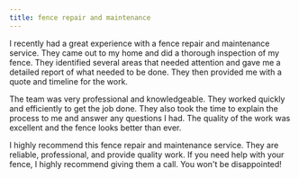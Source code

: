 ```yaml
---
title: fence repair and maintenance
---
```


I recently had a great experience with a fence repair and maintenance service. They came out to my home and did a thorough inspection of my fence. They identified several areas that needed attention and gave me a detailed report of what needed to be done. They then provided me with a quote and timeline for the work. 

The team was very professional and knowledgeable. They worked quickly and efficiently to get the job done. They also took the time to explain the process to me and answer any questions I had. The quality of the work was excellent and the fence looks better than ever. 

I highly recommend this fence repair and maintenance service. They are reliable, professional, and provide quality work. If you need help with your fence, I highly recommend giving them a call. You won't be disappointed!